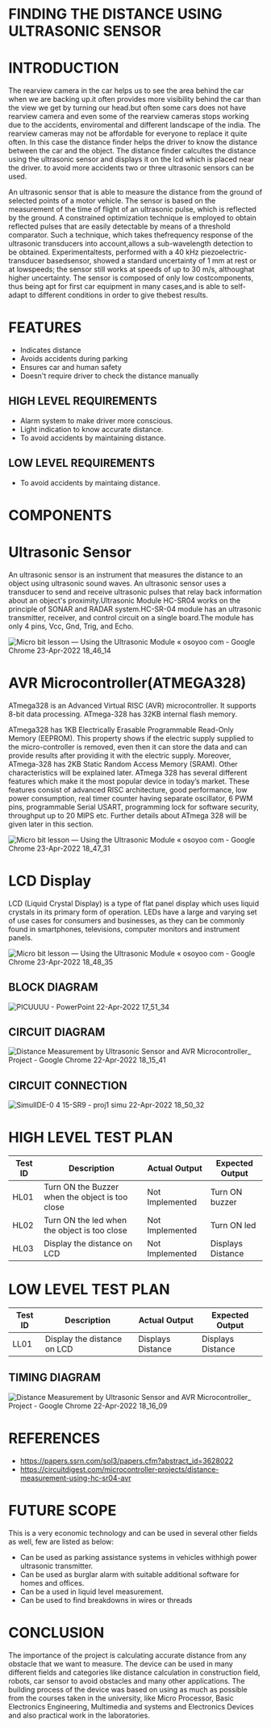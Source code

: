 # FINDING THE DISTANCE USING ULTRASONIC SENSOR

# INTRODUCTION
The rearview camera in the car helps us to see the area behind the car when we are backing up.it often provides more visibility behind the car than the view we get by turning our head.but often some cars does not have rearview camera and even some of the rearview cameras stops working due to the accidents, enviromental and different landscape of the india. The rearview cameras may not be affordable for everyone to replace it quite often. In this case the distance finder helps the driver to know the distance between the car and the object. The distance finder calcultes the distance using the ultrasonic sensor and displays it on the lcd which is placed near the driver. to avoid more accidents two or three ultrasonic sensors can be used.

An ultrasonic sensor that is able to measure the distance from the ground of selected points of a motor vehicle. The sensor is based on the measurement of the time of flight of an ultrasonic pulse, which is reflected by the ground. A constrained optimization technique is employed to obtain reflected pulses that are easily detectable by means of a threshold comparator. Such a technique, which takes thefrequency response of the ultrasonic transducers into account,allows a sub-wavelength detection to be obtained. Experimentaltests, performed with a 40 kHz piezoelectric-transducer basedsensor, showed a standard uncertainty of 1 mm at rest or at lowspeeds; the sensor still works at speeds of up to 30 m/s, althoughat higher uncertainty. The sensor is composed of only low costcomponents, thus being apt for first car equipment in many cases,and is able to self-adapt to different conditions in order to give thebest results.

# FEATURES 
* Indicates distance
* Avoids accidents during parking
* Ensures car and human safety
* Doesn't require driver to check the distance manually

## HIGH LEVEL REQUIREMENTS
* Alarm system to make driver more conscious.
* Light indication to know accurate distance.
* To avoid accidents by maintaining distance.

## LOW LEVEL REQUIREMENTS
* To avoid accidents by maintaing distance.

# COMPONENTS

# Ultrasonic Sensor

An ultrasonic sensor is an instrument that measures the distance to an object using ultrasonic sound waves. An ultrasonic sensor uses a transducer to send and receive ultrasonic pulses that relay back information about an object's proximity.Ultrasonic Module HC-SR04 works on the principle of SONAR and RADAR system.HC-SR-04 module has an ultrasonic transmitter, receiver, and control circuit on a single board.The module has only 4 pins, Vcc, Gnd, Trig, and Echo.

![Micro bit lesson — Using the Ultrasonic Module « osoyoo com - Google Chrome 23-Apr-2022 18_46_14](https://user-images.githubusercontent.com/101447824/164896383-a700ed2c-561a-4959-bf2a-c72ab5e0d7f2.png)


# AVR Microcontroller(ATMEGA328)

ATmega328 is an Advanced Virtual RISC (AVR) microcontroller. It supports 8-bit data processing. ATmega-328 has 32KB internal flash memory.

ATmega328 has 1KB Electrically Erasable Programmable Read-Only Memory (EEPROM). This property shows if the electric supply supplied to the micro-controller is removed, even then it can store the data and can provide results after providing it with the electric supply. Moreover, ATmega-328 has 2KB Static Random Access Memory (SRAM). Other characteristics will be explained later. ATmega 328 has several different features which make it the most popular device in today’s market. These features consist of advanced RISC architecture, good performance, low power consumption, real timer counter having separate oscillator, 6 PWM pins, programmable Serial USART, programming lock for software security, throughput up to 20 MIPS etc. Further details about ATmega 328 will be given later in this section.

![Micro bit lesson — Using the Ultrasonic Module « osoyoo com - Google Chrome 23-Apr-2022 18_47_31](https://user-images.githubusercontent.com/101447824/164896402-5be4ba5b-dafd-4a24-b940-529d8c967be3.png)


# LCD Display

LCD (Liquid Crystal Display) is a type of flat panel display which uses liquid crystals in its primary form of operation. LEDs have a large and varying set of use cases for consumers and businesses, as they can be commonly found in smartphones, televisions, computer monitors and instrument panels.

![Micro bit lesson — Using the Ultrasonic Module « osoyoo com - Google Chrome 23-Apr-2022 18_48_35](https://user-images.githubusercontent.com/101447824/164896412-55495cd6-8cc3-43a5-9267-6c5562eb0509.png)

## BLOCK DIAGRAM

![PICUUUU - PowerPoint 22-Apr-2022 17_51_34](https://user-images.githubusercontent.com/101447824/164715449-33ade9a4-aa5e-49d4-883f-8e2be7838785.png)

## CIRCUIT DIAGRAM
![Distance Measurement by Ultrasonic Sensor and AVR Microcontroller_ Project - Google Chrome 22-Apr-2022 18_15_41](https://user-images.githubusercontent.com/101447824/164720023-a1f81ae5-6da9-44d4-a441-aa87a7681a68.png)

## CIRCUIT CONNECTION
![SimulIDE-0 4 15-SR9  -  proj1 simu 22-Apr-2022 18_50_32](https://user-images.githubusercontent.com/101447824/164729573-b0458d59-b821-4117-9e66-d9f22983b924.png)


# HIGH LEVEL TEST PLAN

| **Test ID** | **Description**                                              | **Actual Output** | **Expected Output** |   
|-------------|--------------------------------------------------------------|--------------------|-----------------|
|  HL01      | Turn ON the Buzzer when the object is too close |   Not Implemented | Turn ON buzzer |
|  HL02      | Turn ON the led when the object is too close |  Not Implemented |Turn ON led  |
|  HL03      | Display the distance on LCD | Not Implemented | Displays Distance |

# LOW LEVEL TEST PLAN
| **Test ID** | **Description**                                              | **Actual Output** | **Expected Output** |   
|-------------|--------------------------------------------------------------|--------------------|-----------------|
|  LL01     | Display the distance on LCD | Displays Distance | Displays Distance |


## TIMING DIAGRAM
![Distance Measurement by Ultrasonic Sensor and AVR Microcontroller_ Project - Google Chrome 22-Apr-2022 18_16_09](https://user-images.githubusercontent.com/101447824/164720030-dba6bf1e-f35c-49fd-a449-beae5ba4f897.png)

# REFERENCES

* https://papers.ssrn.com/sol3/papers.cfm?abstract_id=3628022
* https://circuitdigest.com/microcontroller-projects/distance-measurement-using-hc-sr04-avr

# FUTURE SCOPE
This is a very economic technology and can be used in several other fields as well, few are listed as below:

* Can be used as parking assistance systems in vehicles withhigh power ultrasonic transmitter.
* Can be used as burglar alarm with suitable additional software for homes and offices.
* Can be a used in liquid level measurement.
* Can be used to find breakdowns in wires or threads

# CONCLUSION
The importance of the project is calculating accurate distance from any obstacle that we want to measure. The device can be used in many different fields and categories like distance calculation in construction field, robots, car sensor to avoid obstacles and many other applications. The building process of the device was based on using as much as possible from the courses taken in the university, like Micro Processor, Basic Electronics Engineering, Multimedia and systems and Electronics Devices and also practical work in the laboratories.
